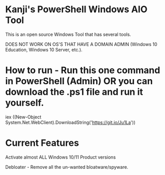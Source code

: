 # Kanji's PowerShell Windows AIO Tool
This is an open source Windows Tool that has several tools.

DOES NOT WORK ON OS'S THAT HAVE A DOMAIN ADMIN (Windows 10 Education, Windows 10 Server, etc.).


# How to run - Run this one command in PowerShell (Admin) OR you can download the .ps1 file and run it yourself.
iex ((New-Object System.Net.WebClient).DownloadString('https://git.io/Ju1La'))

# Current Features
Activate almost ALL Windows 10/11 Product versions

Debloater - Remove all the un-wanted bloatware/spyware.

